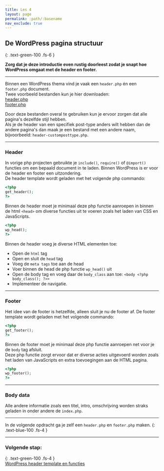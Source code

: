 ```yaml
---
title: Les 4
layout: page
permalink: :path/:basename
nav_exclude: true
---
```


## De WordPress pagina structuur
{: .text-green-100 .fs-6 }

**Zorg dat je deze introductie even rustig doorleest zodat je snapt hoe WordPress omgaat met de header en footer.**

---
Binnen een WordPress thema vind je vaak een `header.php` én een `footer.php` document.  
Twee voorbeeld bestanden kun je hier downloaden:  
[header.php](data/header.php)  
[footer.php](data/footer.php)  

Door deze bestanden overal te gebruiken kun je ervoor zorgen dat alle pagina's dezelfde stijl hebben.  
Als je de header van een specifiek post-type anders wilt hebben dan de andere pagina's dan maak je een bestand met een andere naam, bijvoorbeeld: `header-customposttype.php`.  


---
### Header
In vorige php projecten gebruikte je `include()`, `require()` of `@import()` functies om een bepaald document in te laden. Binnen WordPress is er voor de header en footer een uitzondering.   
De header template wordt geladen met het volgende php commando: 
```php
<?php
get_header();
?>
```

Binnen de header moet je minimaal deze php functie aanroepen in binnen de html `<head>` om diverse functies uit te voeren zoals het laden van CSS en JavaScripts.  
```php
<?php
wp_head();
?>
```

Binnen de header voeg je diverse HTML elementen toe:
- Open de `html` tag
- Open en sluit de `head` tag
- Voeg de `meta tags` toe aan de head 
- Voer binnen de head de php functie `wp_head()` uit 
- Open de body tag en voeg daar de `body_class` aan toe: `<body <?php body_class(); ?>>`
- Implementeer de navigatie.

---
### Footer
Het idee van de footer is hetzelfde, alleen sluit je nu de footer af.
De footer template wordt geladen met het volgende commando:
```php
<?php
get_footer();
?>
```

Binnen de footer moet je minimaal deze php functie aanroepen net voor je de `body` tag afsluit.  
Deze php functie zorgt ervoor dat er diverse acties uitgevoerd worden zoals het laden van JavaScripts en extra toevoegingen aan de HTML pagina.  
```php
<?php
wp_footer();
?>
```
  
---
### Body data
Alle andere informatie zoals een titel, intro, omschrijving worden straks geladen in onder andere de `index.php`.

---
In de volgende opdracht ga je zelf een `header.php` en `footer.php` maken.
{: .text-blue-100 .fs-4 }

---
### Volgende stap:
{: .text-green-100 .fs-4 }  
[WordPress header template en functies](header)


